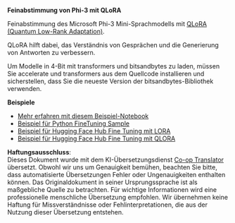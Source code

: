 <!--
CO_OP_TRANSLATOR_METADATA:
{
  "original_hash": "54b6b824568d4decb574b9e117c4f5f7",
  "translation_date": "2025-07-17T08:16:30+00:00",
  "source_file": "md/03.FineTuning/FineTuning_Qlora.md",
  "language_code": "de"
}
-->
**Feinabstimmung von Phi-3 mit QLoRA**

Feinabstimmung des Microsoft Phi-3 Mini-Sprachmodells mit [QLoRA (Quantum Low-Rank Adaptation)](https://github.com/artidoro/qlora).

QLoRA hilft dabei, das Verständnis von Gesprächen und die Generierung von Antworten zu verbessern.

Um Modelle in 4-Bit mit transformers und bitsandbytes zu laden, müssen Sie accelerate und transformers aus dem Quellcode installieren und sicherstellen, dass Sie die neueste Version der bitsandbytes-Bibliothek verwenden.

**Beispiele**
- [Mehr erfahren mit diesem Beispiel-Notebook](../../../../code/03.Finetuning/Phi_3_Inference_Finetuning.ipynb)
- [Beispiel für Python FineTuning Sample](../../../../code/03.Finetuning/FineTrainingScript.py)
- [Beispiel für Hugging Face Hub Fine Tuning mit LORA](../../../../code/03.Finetuning/Phi-3-finetune-lora-python.ipynb)
- [Beispiel für Hugging Face Hub Fine Tuning mit QLORA](../../../../code/03.Finetuning/Phi-3-finetune-qlora-python.ipynb)

**Haftungsausschluss**:  
Dieses Dokument wurde mit dem KI-Übersetzungsdienst [Co-op Translator](https://github.com/Azure/co-op-translator) übersetzt. Obwohl wir uns um Genauigkeit bemühen, beachten Sie bitte, dass automatisierte Übersetzungen Fehler oder Ungenauigkeiten enthalten können. Das Originaldokument in seiner Ursprungssprache ist als maßgebliche Quelle zu betrachten. Für wichtige Informationen wird eine professionelle menschliche Übersetzung empfohlen. Wir übernehmen keine Haftung für Missverständnisse oder Fehlinterpretationen, die aus der Nutzung dieser Übersetzung entstehen.